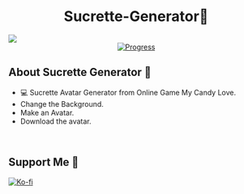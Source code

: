 <div align="center">
<h1 align="center">Sucrette-Generator🤍</h1>
</div>
<img src="https://res.cloudinary.com/dlddsebry/image/upload/v1693385324/logo_sucrette_generator_al5yxj.png">
<div align="center">
   <a href="https://github.com/cristinamateos11/Sucrette-Generator">
      <img src="https://progress-bar.dev/15/" alt="Progress">
    </a>
</div>

## About Sucrette Generator 🤍
- 💻 Sucrette Avatar Generator from Online Game My Candy Love.
- Change the Background.
- Make an Avatar.
- Download the avatar.
<br>

## Support Me 🤍
[![Ko-fi](https://img.shields.io/badge/Ko--fi-Support-orange?style=for-the-badge&logo=ko-fi&logoColor=white&color=ff69b4)](https://ko-fi.com/cristinamateos11)
